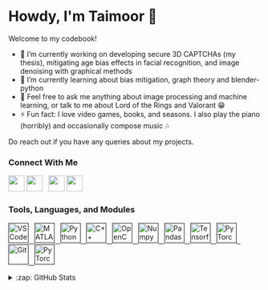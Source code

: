 # Howdy, I'm Taimoor 👋

Welcome to my codebook!

- 🔭 I’m currently working on developing secure 3D CAPTCHAs (my thesis), mitigating age bias effects in facial recognition, and image denoising with graphical methods 
- 🌱 I’m currently learning about bias mitigation, graph theory and blender-python
- 💬 Feel free to ask me anything about image processing and machine learning, or talk to me about Lord of the Rings and Valorant 😁
- ⚡ Fun fact: I love video games, books, and seasons. I also play the piano (horribly) and occasionally compose music 🎶

Do reach out if you have any queries about my projects.
          
### Connect With Me
[<img height="32" width="32" src="https://cdn.simpleicons.org/linkedin/white">](https://www.linkedin.com/in/taimoor-hasan-khan/#gh-dark-mode-only)
[<img height="32" width="32" src="https://cdn.simpleicons.org/linkedin/black">](https://www.linkedin.com/in/taimoor-hasan-khan/#gh-light-mode-only)
&nbsp;
[<img height="32" width="32" src="https://cdn.simpleicons.org/instagram/white">](https://www.instagram.com/_taimoorhasan/#gh-dark-mode-only)
[<img height="32" width="32" src="https://cdn.simpleicons.org/instagram/black">](https://www.instagram.com/_taimoorhasan/#gh-light-mode-only)

### Tools, Languages, and Modules
[<img height="40" width="40" alt="VS Code" src="https://cdn.jsdelivr.net/gh/devicons/devicon/icons/vscode/vscode-original.svg" />
&nbsp;
<img height="40" width="40" alt="MATLAB" src="https://cdn.jsdelivr.net/gh/devicons/devicon/icons/matlab/matlab-original.svg" />
&nbsp;
<img height="40" width="40" alt="Python" src="https://cdn.jsdelivr.net/gh/devicons/devicon/icons/python/python-original.svg" />
&nbsp;
<img height="40" width="40" alt="C++" src="https://cdn.jsdelivr.net/gh/devicons/devicon/icons/cplusplus/cplusplus-original.svg" />
&nbsp;
<img height="40" width="40" alt="OpenCV" src="https://cdn.jsdelivr.net/gh/devicons/devicon/icons/opencv/opencv-original.svg" />
&nbsp;
<img height="40" width="40" alt="Numpy" src="https://cdn.jsdelivr.net/gh/devicons/devicon/icons/numpy/numpy-original.svg" />
&nbsp;
<img height="40" width="40" alt="Pandas" src="https://cdn.jsdelivr.net/gh/devicons/devicon/icons/pandas/pandas-original.svg" />
&nbsp;
<img height="40" width="40" alt="Tensorflow" src="https://cdn.jsdelivr.net/gh/devicons/devicon/icons/tensorflow/tensorflow-original.svg" />
&nbsp;
<img height="40" width="40" alt="PyTorch" src="https://cdn.jsdelivr.net/gh/devicons/devicon/icons/pytorch/pytorch-original.svg" />
&nbsp;
<img height="40" width="40" alt="Git" src="https://cdn.jsdelivr.net/gh/devicons/devicon/icons/git/git-original.svg" />
&nbsp;
<img height="40" width="40" alt="PyTorch" src="https://cdn.jsdelivr.net/gh/devicons/devicon/icons/anaconda/anaconda-original.svg" />
]()

<details>
  <summary>:zap: GitHub Stats</summary>
  <br/>
  <img align="left" alt="thkodin's GitHub Stats" src="https://github-readme-stats.vercel.app/api?username=thkodin&show_icons=true&hide_border=false&theme=tokyonight&border_color=70a5fd" />
</details>
